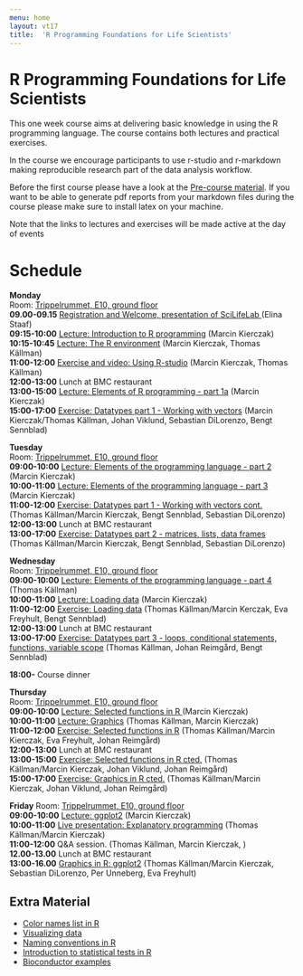 ```yaml
---
menu: home
layout: vt17
title:  'R Programming Foundations for Life Scientists'
---
```


# R Programming Foundations for Life Scientists
This one week course aims at delivering basic knowledge in using the R
programming language. The course contains both lectures and practical
exercises.

In the course we encourage participants to use r-studio and
r-markdown making reproducible research part of the data analysis
workflow.

Before the first course please have a look at the [Pre-course
material](precourse). If you want to be able to generate pdf reports
from your markdown files during the course please make sure to install
latex on your machine.

Note that the links to lectures and exercises will be made active at the day of events
# Schedule

**Monday**<br>
Room: [Trippelrummet, E10, ground floor](../files/bmc_map.jpg)<br>
**09.00-09.15** [Registration and Welcome, presentation of SciLifeLab
](Lectures/Welcome.pdf) (Elina Staaf)<br>
**09:15-10:00** [Lecture: Introduction to R programming](lecture/Lecture_1_-_Introduction.pdf) (Marcin Kierczak)<br>
**10:15-10:45** [Lecture: The R environment](lecture/Lecture_2_-_REnvironment.pdf) (Marcin Kierczak, Thomas Källman)<br>
**11:00-12:00** [Exercise and video: Using R-studio](https://www.dropbox.com/s/3sy4ou2o8jh5syf/RCourseVideo.mov?dl=0) (Marcin Kierczak, Thomas Källman)<br>
**12:00-13:00** Lunch at BMC restaurant<br>
**13:00-15:00** [Lecture: Elements of R programming - part 1a](lecture/Lecture_3_-_Elements1.pdf) (Marcin Kierczak)<br>
**15:00-17:00** [Exercise: Datatypes part 1 - Working with vectors](exercise/DataTypes) (Marcin Kierczak/Thomas Källman, Johan Viklund, Sebastian DiLorenzo, Bengt Sennblad)<br>

**Tuesday**<br>
Room: [Trippelrummet, E10, ground floor](../files/bmc_map.jpg)<br>
**09:00-10:00** [Lecture: Elements of the programming language - part 2](lecture/Lecture_4_-_Elements2.pdf) (Marcin Kierczak)<br>
**10:00-11:00** [Lecture: Elements of the programming language - part 3](Lecture/lecture_5_-_Elemeents3.pdf) (Marcin Kierczak)<br>
**11:00-12:00** [Exercise: Datatypes part 1 - Working with vectors cont.](exercises/Vectors) (Thomas Källman/Marcin Kierczak, Bengt Sennblad, Sebastian DiLorenzo)<br>
**12:00-13:00** Lunch at BMC restaurant<br>
**13:00-17:00** [Exercise: Datatypes part 2 - matrices, lists, data frames](exercises/Dataframes) (Thomas Källman/Marcin Kierczak, Bengt Sennblad, Sebastian DiLorenzo)<br>

**Wednesday**<br>
Room: [Trippelrummet, E10, ground floor](../files/bmc_map.jpg)<br>
**09:00-10:00** [Lecture: Elements of the programming language - part 4](Lectures/...) (Thomas Källman)<br>
**10:00-11:00** [Lecture: Loading data](Lectures/...) (Marcin Kierczak)<br>
**11:00-12:00** [Exercise: Loading data](Exercises/...) (Thomas Källman/Marcin Kerczak, Eva Freyhult, Bengt Sennblad)<br>
**12:00-13:00** Lunch at BMC restaurant<br>
**13:00-17:00** [Exercise: Datatypes part 3 - loops, conditional statements, functions, variable scope](Exercises/...) (Thomas Källman, Johan Reimgård,  Bengt Sennblad)<br>

**18:00-** Course dinner

**Thursday**<br>
Room: [Trippelrummet, E10, ground floor](../files/bmc_map.jpg)<br>
**09:00-10:00** [Lecture: Selected functions in R ](Lectures/...) (Marcin Kierczak)<br>
**10:00-11:00** [Lecture: Graphics](Lectures/...) (Thomas Källman, Marcin Kierczak)<br>
**11:00-12:00** [Exercise: Selected functions in R](Exercises/...) (Thomas Källman/Marcin Kierczak, Eva Freyhult, Johan Reimgård)<br>
**12:00-13:00** Lunch at BMC restaurant<br>
**13:00-15:00** [Exercise: Selected functions in R cted.](Exercises/...) (Thomas Källman/Marcin Kierczak, Johan Viklund, Johan Reimgård)<br>
**15:00-17:00** [Exercise: Graphics in R cted.](Exercises/...) (Thomas Källman/Marcin Kierczak, Johan Viklund, Johan Reimgård)<br>

**Friday**
Room: [Trippelrummet, E10, ground floor](../files/bmc_map.jpg)<br>
**09:00-10:00** [Lecture: ggplot2](Lectures/...) (Marcin Kierczak)<br>
**10:00-11:00** [Live presentation: Explanatory programming](Lectures/...) (Thomas Källman/Marcin Kierczak)<br>
**11:00-12:00** Q&A session. (Thomas Källman, Marcin Kierczak, )<br>
**12.00-13.00** Lunch at BMC restaurant<br>
**13:00-16.00** [Graphics in R: ggplot2](Exercises/...) (Thomas Källman/Marcin Kierczak, Sebastian DiLorenzo, Per Unneberg, Eva Freyhult)<br>

## Extra Material
- [Color names list in R](../files/Rcolor.pdf)
- [Visualizing data](../files/rules_for_using_color.pdf)
- [Naming conventions in R](../files/Rnaming.pdf)
- [Introduction to statistical tests in R](../files/statests.pdf)
- [Bioconductor examples](https://f1000research.com/channels/bioconductor)
